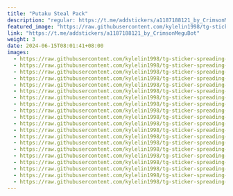 ```yaml
---
title: "Putaku Steal Pack"
description: "regular: https://t.me/addstickers/a1187188121_by_CrimsonMeguBot"
featured_image: "https://raw.githubusercontent.com/kylelin1998/tg-sticker-spreading-worldwide-images/main/img/2eeee261-c434-4591-a554-0cac0cc031a6.jpg"
link: "https://t.me/addstickers/a1187188121_by_CrimsonMeguBot"
weight: 3
date: 2024-06-15T08:01:41+08:00
images:
  - https://raw.githubusercontent.com/kylelin1998/tg-sticker-spreading-worldwide-images/main/img/2eeee261-c434-4591-a554-0cac0cc031a6.jpg
  - https://raw.githubusercontent.com/kylelin1998/tg-sticker-spreading-worldwide-images/main/img/cf153d37-d7aa-4756-ba15-b3234178a037.jpg
  - https://raw.githubusercontent.com/kylelin1998/tg-sticker-spreading-worldwide-images/main/img/0ae97120-ba76-4382-8836-953c57622443.jpg
  - https://raw.githubusercontent.com/kylelin1998/tg-sticker-spreading-worldwide-images/main/img/639db920-39f5-4c2b-8528-50b37c49e597.jpg
  - https://raw.githubusercontent.com/kylelin1998/tg-sticker-spreading-worldwide-images/main/img/824a751f-623b-4611-8e7f-112fa2b8b7a8.jpg
  - https://raw.githubusercontent.com/kylelin1998/tg-sticker-spreading-worldwide-images/main/img/52bcd87c-6eef-4687-9225-f5afbed18796.jpg
  - https://raw.githubusercontent.com/kylelin1998/tg-sticker-spreading-worldwide-images/main/img/91cc51ac-0c1d-41e9-93c1-d154d7d9cf57.jpg
  - https://raw.githubusercontent.com/kylelin1998/tg-sticker-spreading-worldwide-images/main/img/81d09fb2-bb3a-4c91-b65c-04ac4c334046.jpg
  - https://raw.githubusercontent.com/kylelin1998/tg-sticker-spreading-worldwide-images/main/img/ff5903a6-f5ba-4458-9291-2f012f13d305.jpg
  - https://raw.githubusercontent.com/kylelin1998/tg-sticker-spreading-worldwide-images/main/img/ea47c378-8b1d-493d-a607-919c180cd8fe.jpg
  - https://raw.githubusercontent.com/kylelin1998/tg-sticker-spreading-worldwide-images/main/img/ccb62179-1983-46ff-bb69-03ca5e61ea88.jpg
  - https://raw.githubusercontent.com/kylelin1998/tg-sticker-spreading-worldwide-images/main/img/5700ccb0-9f9e-43d6-8f74-4cbd1dcb3e1b.jpg
  - https://raw.githubusercontent.com/kylelin1998/tg-sticker-spreading-worldwide-images/main/img/74958331-78ca-41c2-92a4-21afc27fb6e3.jpg
  - https://raw.githubusercontent.com/kylelin1998/tg-sticker-spreading-worldwide-images/main/img/1ef30852-a5f1-4e9b-a82b-293bb60ed927.jpg
  - https://raw.githubusercontent.com/kylelin1998/tg-sticker-spreading-worldwide-images/main/img/90e1f3c3-9995-4b3d-97e9-826501b23618.jpg
  - https://raw.githubusercontent.com/kylelin1998/tg-sticker-spreading-worldwide-images/main/img/9619e769-8ca5-45b7-a5f0-83cb3223bd20.jpg
  - https://raw.githubusercontent.com/kylelin1998/tg-sticker-spreading-worldwide-images/main/img/332e6b8e-732e-4ece-9551-cfaf7046eaec.jpg
  - https://raw.githubusercontent.com/kylelin1998/tg-sticker-spreading-worldwide-images/main/img/99c5cf2c-4f11-4bde-91fe-e1d68e98a28d.jpg
  - https://raw.githubusercontent.com/kylelin1998/tg-sticker-spreading-worldwide-images/main/img/7df9fc5c-b036-458f-b981-00c169ac7ca7.jpg
  - https://raw.githubusercontent.com/kylelin1998/tg-sticker-spreading-worldwide-images/main/img/00c18198-dd85-4d44-9391-31319b88876d.jpg
---
```

